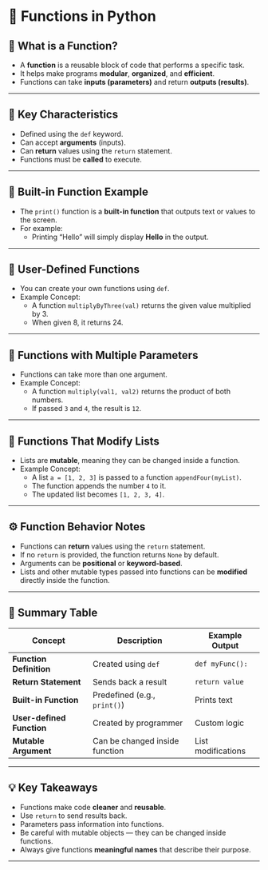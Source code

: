 # 🧩 Functions in Python

## 🔹 What is a Function?
- A **function** is a reusable block of code that performs a specific task.  
- It helps make programs **modular**, **organized**, and **efficient**.  
- Functions can take **inputs (parameters)** and return **outputs (results)**.

---

## 🧠 Key Characteristics
- Defined using the `def` keyword.  
- Can accept **arguments** (inputs).  
- Can **return** values using the `return` statement.  
- Functions must be **called** to execute.

---

## 🔹 Built-in Function Example
- The `print()` function is a **built-in function** that outputs text or values to the screen.  
- For example:  
  - Printing “Hello” will simply display **Hello** in the output.

---

## 🔹 User-Defined Functions
- You can create your own functions using `def`.  
- Example Concept:  
  - A function `multiplyByThree(val)` returns the given value multiplied by 3.  
  - When given 8, it returns 24.

---

## 🔹 Functions with Multiple Parameters
- Functions can take more than one argument.  
- Example Concept:  
  - A function `multiply(val1, val2)` returns the product of both numbers.  
  - If passed `3` and `4`, the result is `12`.

---

## 🔹 Functions That Modify Lists
- Lists are **mutable**, meaning they can be changed inside a function.  
- Example Concept:  
  - A list `a = [1, 2, 3]` is passed to a function `appendFour(myList)`.  
  - The function appends the number `4` to it.  
  - The updated list becomes `[1, 2, 3, 4]`.

---

## ⚙️ Function Behavior Notes
- Functions can **return** values using the `return` statement.  
- If no `return` is provided, the function returns `None` by default.  
- Arguments can be **positional** or **keyword-based**.  
- Lists and other mutable types passed into functions can be **modified** directly inside the function.

---

## 🧩 Summary Table

| Concept | Description | Example Output |
|----------|--------------|----------------|
| **Function Definition** | Created using `def` | `def myFunc():` |
| **Return Statement** | Sends back a result | `return value` |
| **Built-in Function** | Predefined (e.g., `print()`) | Prints text |
| **User-defined Function** | Created by programmer | Custom logic |
| **Mutable Argument** | Can be changed inside function | List modifications |

---

## 💡 Key Takeaways
- Functions make code **cleaner** and **reusable**.  
- Use `return` to send results back.  
- Parameters pass information into functions.  
- Be careful with mutable objects — they can be changed inside functions.  
- Always give functions **meaningful names** that describe their purpose.

---
